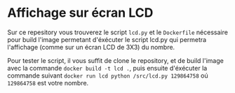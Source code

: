 # Affichage sur écran LCD

Sur ce repesitory vous trouverez le script `lcd.py` et le `Dockerfile` nécessaire pour build l'image permetant d'éxécuter le script lcd.py
qui permetra l'affichage (comme sur un écran LCD de 3X3) du nombre.

Pour tester le script, il vous suffit de clone le repository, et de build l'image avec la commande `docker build -t lcd .`, puis ensuite 
d'éxécuter la commande suivant `docker run lcd python /src/lcd.py 129864758` oú `129864758` est votre nombre.
